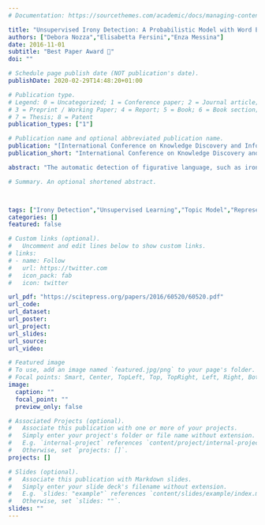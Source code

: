 ```yaml
---
# Documentation: https://sourcethemes.com/academic/docs/managing-content/

title: "Unsupervised Irony Detection: A Probabilistic Model with Word Embeddings"
authors: ["Debora Nozza","Elisabetta Fersini","Enza Messina"]
date: 2016-11-01
subtitle: "Best Paper Award 🏅"
doi: ""

# Schedule page publish date (NOT publication's date).
publishDate: 2020-02-29T14:48:20+01:00

# Publication type.
# Legend: 0 = Uncategorized; 1 = Conference paper; 2 = Journal article;
# 3 = Preprint / Working Paper; 4 = Report; 5 = Book; 6 = Book section;
# 7 = Thesis; 8 = Patent
publication_types: ["1"]

# Publication name and optional abbreviated publication name.
publication: "[International Conference on Knowledge Discovery and Information Retrieval (KDIR 2016)](http://www.kdir.ic3k.org/?y=2016)"
publication_short: "International Conference on Knowledge Discovery and Information Retrieval"

abstract: "The automatic detection of figurative language, such as irony and sarcasm, is one of the most challenging tasks of Natural Language Processing (NLP). This is because machine learning methods can be easily misled by the presence of words that have a strong polarity but are used ironically, which means that the opposite polarity was intended. In this paper, we propose an unsupervised framework for domain-independent irony detection. In particular, to derive an unsupervised Topic-Irony Model (TIM), we built upon an existing probabilistic topic model initially introduced for sentiment analysis purposes. Moreover, in order to improve its generalization abilities, we took advantage of Word Embeddings to obtain domain-aware ironic orientation of words. This is the first work that addresses this task in unsupervised settings and the first study on the topic-irony distribution. Experimental results have shown that TIM is comparable, and sometimes even better with respect to supervised state of the art approaches for irony detection. Moreover, when integrating the probabilistic model with word embeddings (TIM+WE), promising results have been obtained in a more complex and real world scenario."

# Summary. An optional shortened abstract.



tags: ["Irony Detection","Unsupervised Learning","Topic Model","Representation Learning","Social Media","NLP"]
categories: []
featured: false

# Custom links (optional).
#   Uncomment and edit lines below to show custom links.
# links:
# - name: Follow
#   url: https://twitter.com
#   icon_pack: fab
#   icon: twitter

url_pdf: "https://scitepress.org/papers/2016/60520/60520.pdf"
url_code:
url_dataset:
url_poster:
url_project:
url_slides:
url_source:
url_video:

# Featured image
# To use, add an image named `featured.jpg/png` to your page's folder. 
# Focal points: Smart, Center, TopLeft, Top, TopRight, Left, Right, BottomLeft, Bottom, BottomRight.
image:
  caption: ""
  focal_point: ""
  preview_only: false

# Associated Projects (optional).
#   Associate this publication with one or more of your projects.
#   Simply enter your project's folder or file name without extension.
#   E.g. `internal-project` references `content/project/internal-project/index.md`.
#   Otherwise, set `projects: []`.
projects: []

# Slides (optional).
#   Associate this publication with Markdown slides.
#   Simply enter your slide deck's filename without extension.
#   E.g. `slides: "example"` references `content/slides/example/index.md`.
#   Otherwise, set `slides: ""`.
slides: ""
---
```

